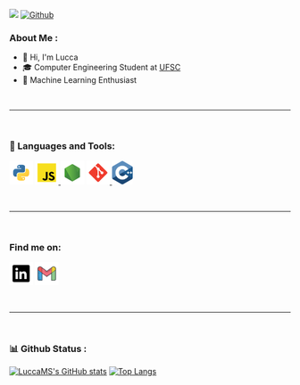 ![](https://visitor-badge.laobi.icu/badge?page_id=LuccaMS.LuccaMS)
[![Github](https://img.shields.io/github/followers/LuccaMS?label=Follow&style=social)](https://github.com/LuccaMS)

###  About Me : 

- 👋 Hi, I'm Lucca
- 🎓 Computer Engineering Student at [UFSC](https://en.ufsc.br)
- 🤖 Machine Learning Enthusiast

 <br />

---

 <br />

 ### 🧰 Languages and Tools:

<a href="https://www.python.org" target="_blank"><img  alt="Python" height ="42px" src="https://raw.githubusercontent.com/LuccaMS/LuccaMS/main/img/python.svg"></a>
<a href="https://www.javascript.com" target="_blank"> <img  alt="JavaScript" height ="42px"  src="https://raw.githubusercontent.com/LuccaMS/LuccaMS/main/img/javascript.svg"> </a>
<a href="https://nodejs.org" target="_blank"><img  alt="Node.js" height ="42px" src="https://raw.githubusercontent.com/LuccaMS/LuccaMS/main/img/node.svg"></a>
<a href="https://git-scm.com/" target="_blank"> <img src="https://raw.githubusercontent.com/LuccaMS/LuccaMS/main/img/git.svg"  alt="git" height='42px'/> </a>
<a href = "https://www.cplusplus.com" target="_blank"> <img src ="https://raw.githubusercontent.com/LuccaMS/LuccaMS/main/img/cpp.svg" 
alt="cpp" height='42px'/> </a>
 

 <br />

---

 <br />

### Find me on:

<a href="https://www.linkedin.com/in/lucca-machado-da-silva-5072a3194/" target="_blank"><img  alt="linkedin" height ="42px" src="https://raw.githubusercontent.com/LuccaMS/LuccaMS/main/img/LinkedIn.svg"></a>
<a href = "mailto:luccamachado16@gmail.com"> <img alt = "gmail" height = "42px" src = "https://raw.githubusercontent.com/LuccaMS/LuccaMS/main/img/gmail.svg"></a>


<br />

---

 <br />

 ### 📊 Github Status : 

[![LuccaMS's GitHub stats](https://github-readme-stats.vercel.app/api?username=LuccaMS&count_private=true&show_icons=true&theme=radical&hide=contribs)](https://github.com/LuccaMS/github-readme-stats)
[![Top Langs](https://github-readme-stats.vercel.app/api/top-langs/?username=LuccaMS&exclude_repo=DataStructures&theme=radical&layout=compact)](https://github.com/LuccaMS/github-readme-stats)


